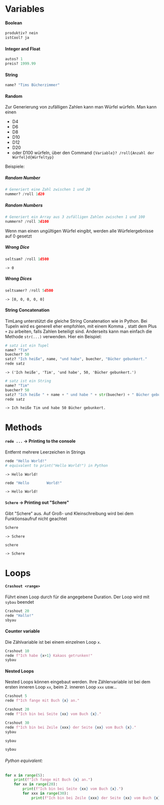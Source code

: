 # Variables
#### Boolean
```python
produktiv? nein
istCool? ja
```

#### Integer and Float
```python
autos? 1
preis? 1999.99
```

#### String
```python
name? "Tims Bücherzimmer"
```

#### Random
Zur Generierung von zufälligen Zahlen kann man Würfel würfeln. Man kann einen
- D4
- D6
- D8
- D10
- D12
- D20
- oder D100
würfeln, über den Command `{Variable}? /roll{Anzahl der Würfel}d{Würfeltyp}`

Beispiele:
##### Random Number
```python
# Generiert eine Zahl zwischen 1 und 20
nummer? /roll 1d20
```

##### Random Numbers
```python
# Generiert ein Array aus 3 zufälligen Zahlen zwischen 1 und 100
nummern? /roll 3d100
```

Wenn man einen ungültigen Würfel eingibt, werden alle Würfelergebnisse auf 0 gesetzt
##### Wrong Dice
```python
seltsam? /roll 1d500
```
`-> 0`
##### Wrong Dices
```python
seltsamer? /roll 5d500
```
`-> [0, 0, 0, 0, 0]`
#### String Concatenation
TimLang unterstützt die gleiche String Conatenation wie in Python. Bei Tupeln wird es generell eher empfohlen, mit einem Komma `,` statt dem Plus `+` zu arbeiten, falls Zahlen beteiligt sind. Anderseits kann man einfach die Methode `str(...)` verwenden. Hier ein Beispiel:
```python
# satz ist ein Tupel
name? "Tim"
buecher? 50
satz? "Ich heiße", name, "und habe", buecher, "Bücher gebunkert."
rede satz
```
`-> ('Ich heiße', 'Tim', 'und habe', 50, 'Bücher gebunkert.')`

```python
# satz ist ein String
name? "Tim"
buecher? 50
satz? "Ich heiße " + name + " und habe " + str(buecher) + " Bücher gebunkert."
rede satz
```
`-> Ich heiße Tim und habe 50 Bücher gebunkert.`

# Methods

#### `rede ...` -> Printing to the console
Entfernt mehrere Leerzeichen in Strings
```python
rede "Hello World!"
# equivalent to print("Hello World!") in Python
```
`-> Hello World!`
```python
rede "Hello        World!"
```
`-> Hello World!`


#### `Schere` -> Printing out "Schere"
Gibt "Schere" aus. Auf Groß- und Kleinschreibung wird bei dem Funktionsaufruf nicht geachtet
```python
Schere
```
`-> Schere`
```python
schere
```
`-> Schere`

# Loops
#### `Crashout <range>`
Führt einen Loop durch für die angegebene Duration. Der Loop wird mit `sybau` beendet
```python
Crashout 20
rede "Hallo!"
sbyau
```

#### Counter variable
Die Zählvariable ist bei einem einzelnen Loop `x`.
```python
Crashout 10
rede f"Ich habe {x+1} Kakaos getrunken!"
sybau
```

#### Nested Loops
Nested Loops können eingebaut werden. Ihre Zählervariable ist bei dem ersten inneren Loop `xx`, beim 2. inneren Loop `xxx` usw...
```python
Crashout 5
rede f"Ich fange mit Buch {x} an."

Crashout 20
rede f"Ich bin bei Seite {xx} vom Buch {x}."

Crashout 30
rede f"Ich bin bei Zeile {xxx} der Seite {xx} vom Buch {x}."
sybau

sybau

sybau
```
###### Python equivalent:
```python
for x in range(5):
    print(f"Ich fange mit Buch {x} an.")
    for xx in range(20):
        print(f"Ich bin bei Seite {xx} vom Buch {x}.")
        for xxx in range(30):
            print(f"Ich bin bei Zeile {xxx} der Seite {xx} vom Buch {x}.")
```